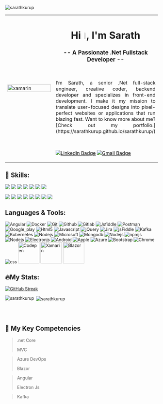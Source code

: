 <p align="left"> <img src="https://komarev.com/ghpvc/?username=sarathkurup&label=Profile%20views&color=0e75b6&style=flat" alt="sarathkurup" /> </p>
<table width="100%">
  <tr>
  <td width="50%"><img width="100%" src="https://lh3.googleusercontent.com/drive-viewer/AFGJ81rp08ftaTCHZ5OumTn1ZdpJ1ILhuNTg2rCpOrFxvIpMH_jRog1f_vFXFnxC2RCI3arJ4XDYXEpxgoAhxTgtacPmwZP9mw=w1920-h919" alt="xamarin"/>
  <td width="50%">
    <h1 align="center">Hi <img width="3%" src="https://media.giphy.com/media/hvRJCLFzcasrR4ia7z/giphy.gif" />, I'm Sarath</h1>
<h3 align="center">-- A Passionate .Net Fullstack Developer --</h3>
    
<br>
<p align="justify">
  I’m Sarath, a senior .Net full-stack engineer, creative coder, backend developer and specializes in front-end development. I make it my mission to translate user-focused designs into pixel-perfect websites or applications that run blazing fast.
  Want to know more about me? [Check out my portfolio.](https://sarathkurup.github.io/sarathkurup/)
</p>
    
<br>
    
  [![Linkedin Badge](https://img.shields.io/badge/-sarathkurup-blue?style=flat-square&logo=Linkedin&logoColor=white&link=https://www.linkedin.com/in/sarath-kurup/)](https://www.linkedin.com/in/sarath-kurup/)
  [![Gmail Badge](https://img.shields.io/badge/-@sarathkurup-c14438?style=flat-square&logo=Gmail&logoColor=white&link=mailto:sarathkurup87@gmail.com)](mailto:sarathkurup87@gmail.com)
  
</tr>
</table>

## 💼 Skills:

![](https://img.shields.io/badge/Code-Angular-informational?style=flat&logo=angular&logoColor=white&color=4AB197)
![](https://img.shields.io/badge/Code-JavaScript-informational?style=flat&logo=JavaScript&logoColor=white&color=4AB197)
![](https://img.shields.io/badge/Code-TypeScript-informational?style=flat&logo=TypeScript&logoColor=white&color=4AB197)
![](https://img.shields.io/badge/Code-CSharp-informational?style=flat&logo=c-sharp&logoColor=white&color=4AB197)
![](https://img.shields.io/badge/Code-.NET-informational?style=flat&logo=.net&logoColor=white&color=4AB197)
![](https://img.shields.io/badge/Code-MongoDB-informational?style=flat&logo=MongoDB&logoColor=white&color=4AB197)
![](https://img.shields.io/badge/Code-MySQL-informational?style=flat&logo=MySQL&logoColor=white&color=4AB197)

![](https://img.shields.io/badge/Tools-Docker-informational?style=flat&logo=docker&logoColor=white&color=4AB197)
![](https://img.shields.io/badge/Tools-NPM-informational?style=flat&logo=npm&logoColor=white&color=4AB197)
![](https://img.shields.io/badge/Tools-Postman-informational?style=flat&logo=Postman&logoColor=white&color=4AB197)
![](https://img.shields.io/badge/Tools-GitHub-informational?style=flat&logo=GitHub&logoColor=white&color=4AB197)
![](https://img.shields.io/badge/Tools-GitLab-informational?style=flat&logo=GitLab&logoColor=white&color=4AB197)
![](https://img.shields.io/badge/Tools-Bitbucket-informational?style=flat&logo=Bitbucket&logoColor=white&color=4AB197)
![](https://img.shields.io/badge/Tools-Jira-informational?style=flat&logo=Jira-Software&logoColor=white&color=4AB197)
![](https://img.shields.io/badge/Style-CSS-informational?style=flat&logo=css3&logoColor=white&color=4AB197)

## Languages & Tools:
<p align="left">
  <img src="https://www.vectorlogo.zone/logos/angular/angular-icon.svg" alt="Angular" />
  <img src="https://www.vectorlogo.zone/logos/docker/docker-icon.svg" alt="Docker" />
  <img src="https://www.vectorlogo.zone/logos/git-scm/git-scm-icon.svg" alt="Git" />
  <img src="https://www.vectorlogo.zone/logos/github/github-icon.svg" alt="Github" />
  <img src="https://www.vectorlogo.zone/logos/gitlab/gitlab-icon.svg" alt="Gitlab"/>
  <img src="https://www.vectorlogo.zone/logos/jsfiddle/jsfiddle-ar21.svg" alt="Jsfiddle"/>
  <img src="https://www.vectorlogo.zone/logos/getpostman/getpostman-icon.svg" alt="Postman"/>
  <img src="https://www.vectorlogo.zone/logos/google_play/google_play-icon.svg" alt="Google_play"/>
  <img src="https://www.vectorlogo.zone/logos/w3_html5/w3_html5-icon.svg" alt="Html5"/>
  <img src="https://www.vectorlogo.zone/logos/javascript/javascript-icon.svg" alt="Javascript"/>
  <img src="https://www.vectorlogo.zone/logos/jquery/jquery-icon.svg" alt="jQuery"/>
  <img src="https://www.vectorlogo.zone/logos/atlassian_jira/atlassian_jira-icon.svg" alt="Jira"/>
  <img src="https://www.vectorlogo.zone/logos/jsfiddle/jsfiddle-icon.svg" alt="jsFiddle"/>
  <img src="https://www.vectorlogo.zone/logos/apache_kafka/apache_kafka-icon.svg" alt="Kafka"/>
  <img src="https://www.vectorlogo.zone/logos/kubernetes/kubernetes-icon.svg" alt="Kubernetes"/>
  <img src="https://www.vectorlogo.zone/logos/microsoft/microsoft-icon.svg" alt="Nodejs"/>
  <img src="https://www.vectorlogo.zone/logos/dotnet/dotnet-icon.svg" alt="Microsoft"/>
  <img src="https://www.vectorlogo.zone/logos/mongodb/mongodb-icon.svg" alt="Mongodb"/>
  <img src="https://www.vectorlogo.zone/logos/nodejs/nodejs-icon.svg" alt="Nodejs"/>
  <img src="https://www.vectorlogo.zone/logos/npmjs/npmjs-icon.svg" alt="npmjs"/>
  <img src="https://www.vectorlogo.zone/logos/netlifyapp_watercss/netlifyapp_watercss-icon.svg" alt="Nodejs"/>
  <img src="https://www.vectorlogo.zone/logos/electronjs/electronjs-icon.svg" alt="Electronjs"/>
  <img src="https://www.vectorlogo.zone/logos/android/android-icon.svg" alt="Android"/>
  <img src="https://www.vectorlogo.zone/logos/apple/apple-icon.svg" alt="Apple"/>
  <img src="https://www.vectorlogo.zone/logos/microsoft_azure/microsoft_azure-icon.svg" alt="Azure"/>
  <img src="https://www.vectorlogo.zone/logos/getbootstrap/getbootstrap-icon.svg" alt="Bootstrap"/>
  <img src="https://www.vectorlogo.zone/logos/google_chrome/google_chrome-icon.svg" alt="Chrome"/>
  <img src="https://www.vectorlogo.zone/logos/w3_css/w3_css-icon.svg" alt="css"/>
  <img src="https://www.vectorlogo.zone/logos/codepen/codepen-tile.svg" alt="Codepen" width="70" height="70"/>
  <img src="https://vectorwiki.com/images/DLf1h__xamarin.svg" alt="Xamarin" width="70" height="70"/>
  <img src="https://vectorwiki.com/images/kYNj1__blazor.svg" alt="Blazor" width="70" height="70"/>
</p>

## 🔥My Stats:
[![GitHub Streak](http://github-readme-streak-stats.herokuapp.com?user=sarathkurup&theme=dark&background=000000)](https://git.io/streak-stats)
<p><img align="left" src="https://github-readme-stats.vercel.app/api?username=sarathkurup&show_icons=true&locale=en&layout=compact&theme=vision-friendly-dark" alt="sarathkurup" /></p>
<p>&nbsp;<img align="center" src="https://github-readme-stats.vercel.app/api/top-langs/?username=sarathkurup&layout=compact&theme=vision-friendly-dark" alt="sarathkurup" /></p>

<br><br>

## 📣 My Key Competencies

> .net Core
>
> MVC

> Azure DevOps
>
> Blazor

> Angular
> 
> Electron Js

> Kafka
